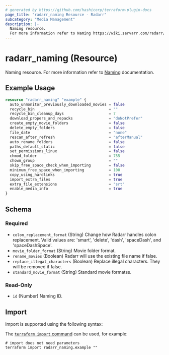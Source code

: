 ```yaml
---
# generated by https://github.com/hashicorp/terraform-plugin-docs
page_title: "radarr_naming Resource - Radarr"
subcategory: "Media Management"
description: |-
  Naming resource.
  For more information refer to Naming https://wiki.servarr.com/radarr/settings#community-naming-suggestions documentation.
---
```


# radarr_naming (Resource)

<!-- subcategory:Media Management -->
Naming resource.
For more information refer to [Naming](https://wiki.servarr.com/radarr/settings#community-naming-suggestions) documentation.

## Example Usage

```terraform
resource "radarr_naming" "example" {
  auto_unmonitor_previously_downloaded_movies = false
  recycle_bin                                 = ""
  recycle_bin_cleanup_days                    = 7
  download_propers_and_repacks                = "doNotPrefer"
  create_empty_movie_folders                  = false
  delete_empty_folders                        = false
  file_date                                   = "none"
  rescan_after_refresh                        = "afterManual"
  auto_rename_folders                         = false
  paths_default_static                        = false
  set_permissions_linux                       = false
  chmod_folder                                = 755
  chown_group                                 = ""
  skip_free_space_check_when_importing        = false
  minimum_free_space_when_importing           = 100
  copy_using_hardlinks                        = true
  import_extra_files                          = true
  extra_file_extensions                       = "srt"
  enable_media_info                           = true
}
```

<!-- schema generated by tfplugindocs -->
## Schema

### Required

- `colon_replacement_format` (String) Change how Radarr handles colon replacement. Valid values are: 'smart', 'delete', 'dash', 'spaceDash', and 'spaceDashSpace'.
- `movie_folder_format` (String) Movie folder format.
- `rename_movies` (Boolean) Radarr will use the existing file name if false.
- `replace_illegal_characters` (Boolean) Replace illegal characters. They will be removed if false.
- `standard_movie_format` (String) Standard movie formatss.

### Read-Only

- `id` (Number) Naming ID.

## Import

Import is supported using the following syntax:

The [`terraform import` command](https://developer.hashicorp.com/terraform/cli/commands/import) can be used, for example:

```shell
# import does not need parameters
terraform import radarr_naming.example ""
```
